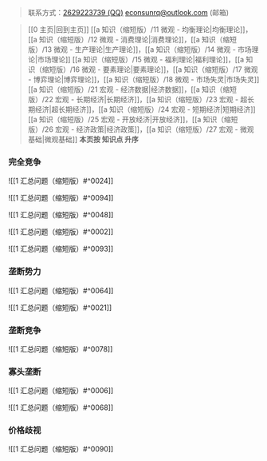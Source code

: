 > 联系方式：<a href="https://qm.qq.com/q/iA1sKuakak">2629223739 (QQ)</a> <a href="mailto:econsunrq@outlook.com">econsunrq@outlook.com (邮箱)</a>

> [[0 主页|回到主页]]
> [[a 知识（缩短版）/11 微观 - 均衡理论|均衡理论]]，[[a 知识（缩短版）/12 微观 - 消费理论|消费理论]]，[[a 知识（缩短版）/13 微观 - 生产理论|生产理论]]，[[a 知识（缩短版）/14 微观 - 市场理论|市场理论]]
> [[a 知识（缩短版）/15 微观 - 福利理论|福利理论]]，[[a 知识（缩短版）/16 微观 - 要素理论|要素理论]]，[[a 知识（缩短版）/17 微观 - 博弈理论|博弈理论]]，[[a 知识（缩短版）/18 微观 - 市场失灵|市场失灵]]
> [[a 知识（缩短版）/21 宏观 - 经济数据|经济数据]]，[[a 知识（缩短版）/22 宏观 - 长期经济|长期经济]]，[[a 知识（缩短版）/23 宏观 - 超长期经济|超长期经济]]，[[a 知识（缩短版）/24 宏观 - 短期经济|短期经济]]
> [[a 知识（缩短版）/25 宏观 - 开放经济|开放经济]]，[[a 知识（缩短版）/26 宏观 - 经济政策|经济政策]]，[[a 知识（缩短版）/27 宏观 - 微观基础|微观基础]]
> **本页按 知识点 升序**

### 完全竞争

![[1 汇总问题（缩短版）#^0024]]

![[1 汇总问题（缩短版）#^0094]]

![[1 汇总问题（缩短版）#^0048]]

![[1 汇总问题（缩短版）#^0002]]

![[1 汇总问题（缩短版）#^0093]]

### 垄断势力

![[1 汇总问题（缩短版）#^0064]]

![[1 汇总问题（缩短版）#^0021]]

### 垄断竞争

![[1 汇总问题（缩短版）#^0078]]

### 寡头垄断

![[1 汇总问题（缩短版）#^0006]]

![[1 汇总问题（缩短版）#^0068]]

### 价格歧视

![[1 汇总问题（缩短版）#^0090]]